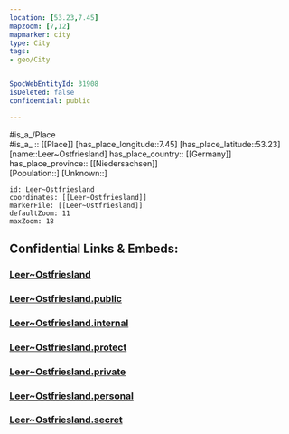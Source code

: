 ```yaml
---
location: [53.23,7.45] 
mapzoom: [7,12] 
mapmarker: city 
type: City
tags:
- geo/City


SpocWebEntityId: 31908
isDeleted: false
confidential: public

---
```

#is_a_/Place  
#is_a_ :: [[Place]] 
[has_place_longitude::7.45] 
[has_place_latitude::53.23] 
[name::Leer~Ostfriesland] 
has_place_country:: [[Germany]]  
has_place_province:: [[Niedersachsen]]  
[Population::] 
[Unknown::] 


```leaflet
id: Leer~Ostfriesland
coordinates: [[Leer~Ostfriesland]] 
markerFile: [[Leer~Ostfriesland]] 
defaultZoom: 11 
maxZoom: 18
```


## Confidential Links & Embeds: 

### [Leer~Ostfriesland](/_Standards/Earth/Continent/Europe/Europe~Central/Germany/Germany~West/Niedersachsen/counties~Niedersachsen/Leer/cities~Leer/Leer~Ostfriesland.md) 

### [Leer~Ostfriesland.public](/_public/Earth/Continent/Europe/Europe~Central/Germany/Germany~West/Niedersachsen/counties~Niedersachsen/Leer/cities~Leer/Leer~Ostfriesland.public.md) 

### [Leer~Ostfriesland.internal](/_internal/Earth/Continent/Europe/Europe~Central/Germany/Germany~West/Niedersachsen/counties~Niedersachsen/Leer/cities~Leer/Leer~Ostfriesland.internal.md) 

### [Leer~Ostfriesland.protect](/_protect/Earth/Continent/Europe/Europe~Central/Germany/Germany~West/Niedersachsen/counties~Niedersachsen/Leer/cities~Leer/Leer~Ostfriesland.protect.md) 

### [Leer~Ostfriesland.private](/_private/Earth/Continent/Europe/Europe~Central/Germany/Germany~West/Niedersachsen/counties~Niedersachsen/Leer/cities~Leer/Leer~Ostfriesland.private.md) 

### [Leer~Ostfriesland.personal](/_personal/Earth/Continent/Europe/Europe~Central/Germany/Germany~West/Niedersachsen/counties~Niedersachsen/Leer/cities~Leer/Leer~Ostfriesland.personal.md) 

### [Leer~Ostfriesland.secret](/_secret/Earth/Continent/Europe/Europe~Central/Germany/Germany~West/Niedersachsen/counties~Niedersachsen/Leer/cities~Leer/Leer~Ostfriesland.secret.md)

